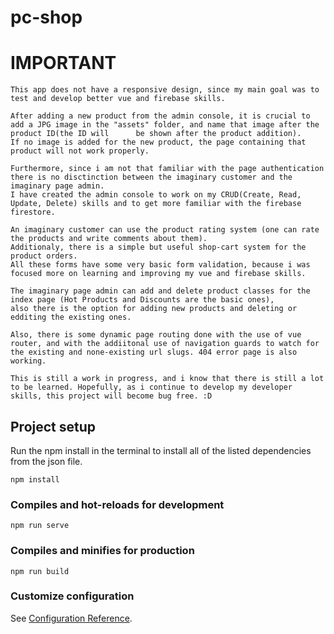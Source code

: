 # pc-shop

# IMPORTANT
    This app does not have a responsive design, since my main goal was to test and develop better vue and firebase skills.

    After adding a new product from the admin console, it is crucial to add a JPG image in the "assets" folder, and name that image after the product ID(the ID will      be shown after the product addition).
    If no image is added for the new product, the page containing that product will not work properly.

    Furthermore, since i am not that familiar with the page authentication there is no disctinction between the imaginary customer and the imaginary page admin.
    I have created the admin console to work on my CRUD(Create, Read, Update, Delete) skills and to get more familiar with the firebase firestore.

    An imaginary customer can use the product rating system (one can rate the products and write comments about them).
    Additionaly, there is a simple but useful shop-cart system for the product orders. 
    All these forms have some very basic form validation, because i was focused more on learning and improving my vue and firebase skills.

    The imaginary page admin can add and delete product classes for the index page (Hot Products and Discounts are the basic ones), 
    also there is the option for adding new products and deleting or edditing the existing ones. 

    Also, there is some dynamic page routing done with the use of vue router, and with the addiitonal use of navigation guards to watch for the existing and none-existing url slugs. 404 error page is also working.
    
    This is still a work in progress, and i know that there is still a lot to be learned. Hopefully, as i continue to develop my developer skills, this project will become bug free. :D

## Project setup

 Run the npm install in the terminal to install all of the listed dependencies from the json file.
```
npm install
```

### Compiles and hot-reloads for development
```
npm run serve
```

### Compiles and minifies for production
```
npm run build
```

### Customize configuration
See [Configuration Reference](https://cli.vuejs.org/config/).
